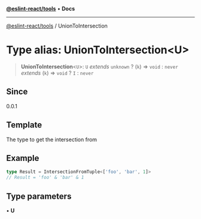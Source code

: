 [**@eslint-react/tools**](../README.md) • **Docs**

***

[@eslint-react/tools](../README.md) / UnionToIntersection

# Type alias: UnionToIntersection\<U\>

> **UnionToIntersection**\<`U`\>: `U` *extends* `unknown` ? (`k`) => `void` : `never` *extends* (`k`) => `void` ? `I` : `never`

## Since

0.0.1

## Template

The type to get the intersection from

## Example

```ts
type Result = IntersectionFromTuple<['foo', 'bar', 1]>
// Result = 'foo' & 'bar' & 1
```

## Type parameters

• **U**
